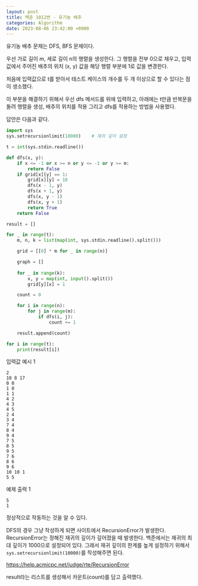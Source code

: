 ```yaml
---
layout: post
title: 백준 1012번 - 유기농 배추
categories: Algorithm
date: 2023-08-06 23:42:00 +0900
---
```

유기농 배추 문제는 DFS, BFS 문제이다.

우선 가로 길이 m, 세로 길이 n의 행렬을 생성한다. 그 행렬을 전부 0으로 채우고, 입력값에서 주어진 배추의 위치 (x, y) 값을 해당 행렬 부분에 1로 값을 변경한다.

처음에 입력값으로 t를 받아서 테스트 케이스의 개수를 두 개 이상으로 할 수 있다는 점이 생소했다.

이 부분을 해결하기 위해서 우선 dfs 메서드를 위에 입력하고, 아래에는 t만큼 반복문을 돌려 행렬을 생성, 배추의 위치를 적용 그리고 dfs를 적용하는 방법을 사용했다.

답안은 다음과 같다.

```python
import sys
sys.setrecursionlimit(10000)    # 재귀 깊이 설정

t = int(sys.stdin.readline())

def dfs(x, y):
    if x <= -1 or x >= n or y <= -1 or y >= m:
        return False
    if grid[x][y] == 1:
        grid[x][y] = 10
        dfs(x - 1, y)
        dfs(x + 1, y)
        dfs(x, y - 1)
        dfs(x, y + 1)
        return True
    return False

result = []

for _ in range(t):
    m, n, k = list(map(int, sys.stdin.readline().split()))

    grid = [[0] * m for _ in range(n)]

    graph = []
    
    for _ in range(k):
        x, y = map(int, input().split())
        grid[y][x] = 1

    count = 0

    for i in range(n):
        for j in range(m):
            if dfs(i, j):
                count += 1

    result.append(count)

for i in range(t):
    print(result[i])
```

입력값 예시 1

```
2
10 8 17
0 0
1 0
1 1
4 2
4 3
4 5
2 4
3 4
7 4
8 4
9 4
7 5
8 5
9 5
7 6
8 6
9 6
10 10 1
5 5
```

예제 출력 1

```
5
1
```

정상적으로 작동하는 것을 알 수 있다.

DFS의 경우 그냥 작성하게 되면 사이트에서 RecursionError가 발생한다. RecursionError는 정해진 재귀의 깊이가 깊어졌을 때 발생한다. 백준에서는 재귀의 최대 깊이가 1000으로 설정되어 있다. 그래서 재귀 깊이의 한계를 높게 설정하기 위해서 ```sys.setrecursionlimit(10000)```를 작성해주면 된다.

https://help.acmicpc.net/judge/rte/RecursionError

result라는 리스트를 생성해서 카운트(count)를 담고 출력했다.